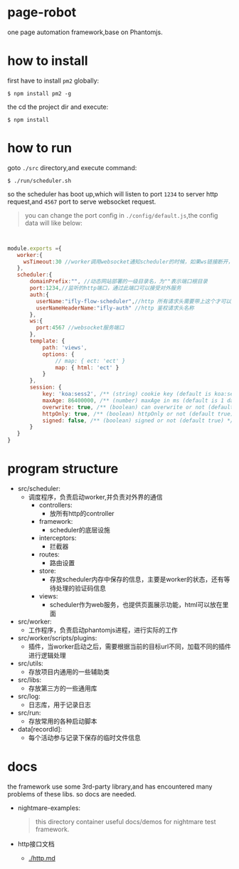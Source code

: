 # page-robot
one page automation framework,base on Phantomjs.

# how to install

first have to install `pm2` globally:

```
$ npm install pm2 -g
```

the cd the project dir and execute:

```
$ npm install
```


# how to run

goto `./src` directory,and execute command:

```
$ ./run/scheduler.sh
```

so the scheduler has boot up,which will listen to port `1234` to server http request,and `4567` port to serve websocket request.

> you can change the port config in `./config/default.js`,the config data will like below:

 ```js


module.exports ={
    worker:{
      wsTimeout:30 //worker调用websocket通知scheduler的时候，如果ws链接断开，重发的等待时间(单位s)
    },
    scheduler:{
        domainPrefix:"", //动态网站部署的一级目录名，为""表示端口根目录
        port:1234,//监听的http端口，通过此端口可以接受对外服务
        auth:{
          userName:"ifly-flow-scheduler",//http 所有请求头需要带上这个才可以受理
          userNameHeaderName:"ifly-auth" //http 鉴权请求头名称
        },
        ws:{
          port:4567 //websocket服务端口
        },
        template: {
            path: 'views',
            options: {
                // map: { ect: 'ect' }
                map: { html: 'ect' }
            }
        },
        session: {
            key: 'koa:sess2', /** (string) cookie key (default is koa:sess) */
            maxAge: 86400000, /** (number) maxAge in ms (default is 1 days) */
            overwrite: true, /** (boolean) can overwrite or not (default true) */
            httpOnly: true, /** (boolean) httpOnly or not (default true) */
            signed: false, /** (boolean) signed or not (default true) */
        }
    }
}

 ```

# program structure

* src/scheduler:
    * 调度程序，负责启动worker,并负责对外界的通信
        * controllers:
            * 放所有http的controller
        * framework:
            * scheduler的底层设施
        * interceptors:
            * 拦截器
        * routes:
            * 路由设置
        * store:
            * 存放scheduler内存中保存的信息，主要是worker的状态，还有等待处理的验证码信息
        * views:
            * scheduler作为web服务，也提供页面展示功能，html可以放在里面
* src/worker:
    * 工作程序，负责启动phantomjs进程，进行实际的工作
* src/worker/scripts/plugins:
    * 插件，当worker启动之后，需要根据当前的目标url不同，加载不同的插件进行逻辑处理
* src/utils:
    * 存放项目内通用的一些辅助类
* src/libs:
    * 存放第三方的一些通用库
* src/log:
    * 日志库，用于记录日志
* src/run:
    * 存放常用的各种启动脚本
* data[recordId]:
    * 每个活动参与记录下保存的临时文件信息


# docs
the framework use some 3rd-party library,and has encountered many problems of these libs.
so docs are needed.

 - nightmare-examples:

    > this directory container useful docs/demos for nightmare test framework.
 - http接口文档
    - [./http.md](点击此处)